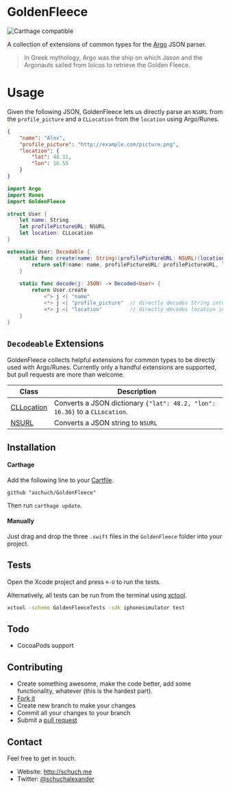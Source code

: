 # GoldenFleece

![Carthage compatible](https://img.shields.io/badge/Carthage-compatible-4BC51D.svg?style=flat)

A collection of extensions of common types for the [Argo](https://github.com/thoughtbot/Argo) JSON parser.

> In Greek mythology, Argo was the ship on which Jason and the Argonauts sailed from Iolcos to retrieve the Golden Fleece.

# Usage

Given the following JSON, GoldenFleece lets us directly parse an `NSURL` from the `profile_picture` and a `CLLocation` from the `location` using Argo/Runes. 

```json
{
	"name": "Alex",
	"profile_picture": "http://example.com/picture.png",
	"location": {
		"lat": 48.11,
		"lon": 16.55
	}
}
```

```swift
import Argo
import Runes
import GoldenFleece

struct User {
    let name: String
    let profilePictureURL: NSURL
    let location: CLLocation
}

extension User: Decodable {
    static func create(name: String)(profilePictureURL: NSURL)(location: CLLocation) -> User {
        return self(name: name, profilePictureURL: profilePictureURL, location: location)
    }
    
    static func decode(j: JSON) -> Decoded<User> {
        return User.create
            <^> j <| "name"
            <*> j <| "profile_picture"	// directly decodes String into NSURL
            <*> j <| "location"			// directly decodes location into CLLocation
    }
}
```

## `Decodeable` Extensions

GoldenFleece collects helpful extensions for common types to be directly used with Argo/Runes. Currently only a handful extensions are supported, but pull requests are more than welcome.

| Class											| Description 						|
|----											|----								|
| [CLLocation](Argonaut/CLLocation+Argo.swift) 	| Converts a JSON dictionary `{"lat": 48.2, "lon": 16.36}` to a `CLLocation`. |
| [NSURL](Argonaut/NSURL+Argo.swift) 			| Converts a JSON string to `NSURL` |

## Installation

#### Carthage

Add the following line to your [Cartfile](https://github.com/Carthage/Carthage/blob/master/Documentation/Artifacts.md#cartfile).

```
github "aschuch/GoldenFleece"
```

Then run `carthage update`.

#### Manually

Just drag and drop the three `.swift` files in the `GoldenFleece` folder into your project.

## Tests

Open the Xcode project and press `⌘-U` to run the tests.

Alternatively, all tests can be run from the terminal using [xctool](https://github.com/facebook/xctool).

```bash
xctool -scheme GoldenFleeceTests -sdk iphonesimulator test
```

## Todo

* CocoaPods support

## Contributing

* Create something awesome, make the code better, add some functionality,
  whatever (this is the hardest part).
* [Fork it](http://help.github.com/forking/)
* Create new branch to make your changes
* Commit all your changes to your branch
* Submit a [pull request](http://help.github.com/pull-requests/)


## Contact

Feel free to get in touch.

* Website: <http://schuch.me>
* Twitter: [@schuchalexander](http://twitter.com/schuchalexander)
